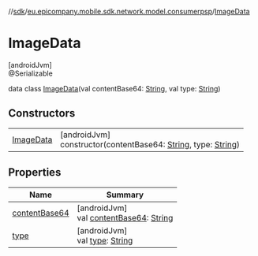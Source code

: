 //[sdk](../../../index.md)/[eu.epicompany.mobile.sdk.network.model.consumerpsp](../index.md)/[ImageData](index.md)

# ImageData

[androidJvm]\
@Serializable

data class [ImageData](index.md)(val contentBase64: [String](https://kotlinlang.org/api/latest/jvm/stdlib/kotlin/-string/index.html), val type: [String](https://kotlinlang.org/api/latest/jvm/stdlib/kotlin/-string/index.html))

## Constructors

| | |
|---|---|
| [ImageData](-image-data.md) | [androidJvm]<br>constructor(contentBase64: [String](https://kotlinlang.org/api/latest/jvm/stdlib/kotlin/-string/index.html), type: [String](https://kotlinlang.org/api/latest/jvm/stdlib/kotlin/-string/index.html)) |

## Properties

| Name | Summary |
|---|---|
| [contentBase64](content-base64.md) | [androidJvm]<br>val [contentBase64](content-base64.md): [String](https://kotlinlang.org/api/latest/jvm/stdlib/kotlin/-string/index.html) |
| [type](type.md) | [androidJvm]<br>val [type](type.md): [String](https://kotlinlang.org/api/latest/jvm/stdlib/kotlin/-string/index.html) |
